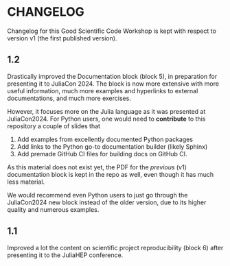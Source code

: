 # CHANGELOG

Changelog for this Good Scientific Code Workshop is kept with respect to version v1 (the first published version).

## 1.2

Drastically improved the Documentation block (block 5), in preparation for presenting it to JuliaCon 2024. The block is now more extensive with more useful information, much more examples and hyperlinks to external documentations, and much more exercises.

However, it focuses more on the Julia language as it was presented at JuliaCon2024.
For Python users, one would need to **contribute** to this repository a couple of slides that

1. Add examples from excellently documented Python packages
2. Add links to the Python go-to documentation builder (likely Sphinx)
3. Add premade GitHub CI files for building docs on GitHub CI.

As this material does not exist yet, the PDF for the _previous_ (v1) documentation block is kept in the repo as well, even though it has much less material.

We would recommend even Python users to just go through the JuliaCon2024 new block instead of the older version, due to its higher quality and numerous examples.

## 1.1

Improved a lot the content on scientific project reproducibility (block 6) after presenting it to the JuliaHEP conference.

